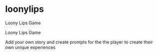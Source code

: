# loonylips
Loony Lips Game


Loony Lips Game

Add your own story and create prompts for the the player to create their own unique experiences
